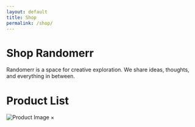 ```yaml
---
layout: default
title: Shop
permalink: /shop/
---
```


# Shop Randomerr

Randomerr is a space for creative exploration. We share ideas, thoughts, and everything in between.


<title>Product Display</title>

<div class="container" id="product-container">
  <h1>Product List</h1>
</div>

<!-- Modal for product details -->
<div class="modal" id="product-modal">
  <div class="modal-content">
    <div class="modal-header">
      <img id="modal-main-image" alt="Product Image">
      <span class="close" id="modal-close">&times;</span>
    </div>
    <div id="modal-body">
      <!-- Variant gallery and product details will be inserted here dynamically -->
    </div>
  </div>
</div>
